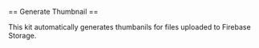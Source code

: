 == Generate Thumbnail ==

This kit automatically generates thumbanils for files uploaded to
Firebase Storage.
